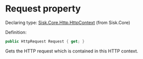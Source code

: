 <!--

Copyrights 2023 Sisk Framework - CypherPotato
Published under MIT license

!!! DO NOT EDIT THIS FILE !!!
This file was generated by a tool in the Sisk package. To edit the information in this documentation,
edit the XML documentation present in the Sisk source code.

-->


# Request property

Declaring type: [Sisk.Core.Http.HttpContext](/spec/Sisk.Core.Http.HttpContext.md) (from Sisk.Core)


Definition:

```cs
public HttpRequest Request { get; }
```

Gets the HTTP request which is contained in this HTTP context.

